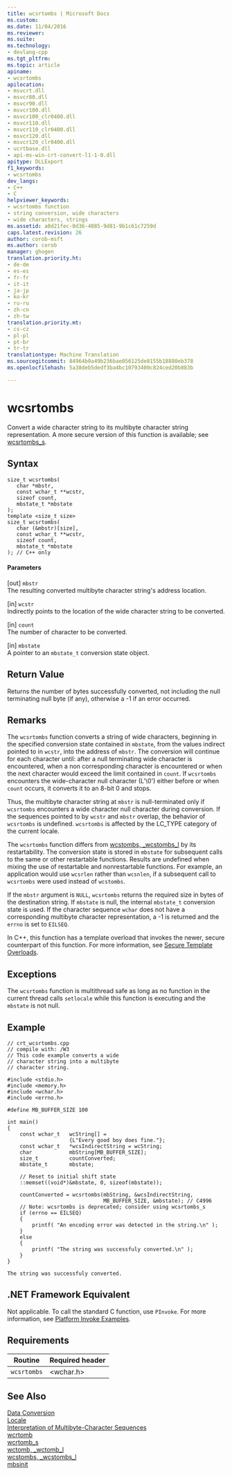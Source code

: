 ```yaml
---
title: wcsrtombs | Microsoft Docs
ms.custom: 
ms.date: 11/04/2016
ms.reviewer: 
ms.suite: 
ms.technology:
- devlang-cpp
ms.tgt_pltfrm: 
ms.topic: article
apiname:
- wcsrtombs
apilocation:
- msvcrt.dll
- msvcr80.dll
- msvcr90.dll
- msvcr100.dll
- msvcr100_clr0400.dll
- msvcr110.dll
- msvcr110_clr0400.dll
- msvcr120.dll
- msvcr120_clr0400.dll
- ucrtbase.dll
- api-ms-win-crt-convert-l1-1-0.dll
apitype: DLLExport
f1_keywords:
- wcsrtombs
dev_langs:
- C++
- C
helpviewer_keywords:
- wcsrtombs function
- string conversion, wide characters
- wide characters, strings
ms.assetid: a8d21fec-0d36-4085-9d81-9b1c61c7259d
caps.latest.revision: 26
author: corob-msft
ms.author: corob
manager: ghogen
translation.priority.ht:
- de-de
- es-es
- fr-fr
- it-it
- ja-jp
- ko-kr
- ru-ru
- zh-cn
- zh-tw
translation.priority.mt:
- cs-cz
- pl-pl
- pt-br
- tr-tr
translationtype: Machine Translation
ms.sourcegitcommit: 84964b0a49b236bae056125de8155b18880eb378
ms.openlocfilehash: 5a38deb5dedf3ba4bc10793400c824ced20b883b

---
```

# wcsrtombs
Convert a wide character string to its multibyte character string representation. A more secure version of this function is available; see [wcsrtombs_s](../../c-runtime-library/reference/wcsrtombs-s.md).  
  
## Syntax  
  
```  
size_t wcsrtombs(  
   char *mbstr,  
   const wchar_t **wcstr,  
   sizeof count,  
   mbstate_t *mbstate  
);  
template <size_t size>  
size_t wcsrtombs(  
   char (&mbstr)[size],  
   const wchar_t **wcstr,  
   sizeof count,  
   mbstate_t *mbstate  
); // C++ only  
```  
  
#### Parameters  
 [out] `mbstr`  
 The resulting converted multibyte character string's address location.  
  
 [in] `wcstr`  
 Indirectly points to the location of the wide character string to be converted.  
  
 [in] `count`  
 The number of character to be converted.  
  
 [in] `mbstate`  
 A pointer to an `mbstate_t` conversion state object.  
  
## Return Value  
 Returns the number of bytes successfully converted, not including the null terminating null byte (if any), otherwise a -1 if an error occurred.  
  
## Remarks  
 The `wcsrtombs` function converts a string of wide characters, beginning in the specified conversion state contained in `mbstate`, from the values indirect pointed to in `wcstr`, into the address of `mbstr`. The conversion will continue for each character until: after a null terminating wide character is encountered, when a non corresponding character is encountered or when the next character would exceed the limit contained in `count`. If `wcsrtombs` encounters the wide-character null character (L'\0') either before or when `count` occurs, it converts it to an 8-bit 0 and stops.  
  
 Thus, the multibyte character string at `mbstr` is null-terminated only if `wcsrtombs` encounters a wide character null character during conversion. If the sequences pointed to by `wcstr` and `mbstr` overlap, the behavior of `wcsrtombs` is undefined. `wcsrtombs` is affected by the LC_TYPE category of the current locale.  
  
 The `wcsrtombs` function differs from [wcstombs, _wcstombs_l](../../c-runtime-library/reference/wcstombs-wcstombs-l.md) by its restartability. The conversion state is stored in `mbstate` for subsequent calls to the same or other restartable functions. Results are undefined when mixing the use of restartable and nonrestartable functions.  For example, an application would use `wcsrlen` rather than `wcsnlen`, if a subsequent call to `wcsrtombs` were used instead of `wcstombs`.  
  
 If the `mbstr` argument is `NULL`, `wcsrtombs` returns the required size in bytes of the destination string. If `mbstate` is null, the internal `mbstate_t` conversion state is used. If the character sequence `wchar` does not have a corresponding multibyte character representation, a -1 is returned and the `errno` is set to `EILSEQ`.  
  
 In C++, this function has a template overload that invokes the newer, secure counterpart of this function. For more information, see [Secure Template Overloads](../../c-runtime-library/secure-template-overloads.md).  
  
## Exceptions  
 The `wcsrtombs` function is multithread safe as long as no function in the current thread calls `setlocale` while this function is executing and the `mbstate` is not null.  
  
## Example  
  
```  
// crt_wcsrtombs.cpp  
// compile with: /W3  
// This code example converts a wide  
// character string into a multibyte  
// character string.  
  
#include <stdio.h>  
#include <memory.h>  
#include <wchar.h>  
#include <errno.h>  
  
#define MB_BUFFER_SIZE 100  
  
int main()  
{  
    const wchar_t   wcString[] =   
                    {L"Every good boy does fine."};  
    const wchar_t   *wcsIndirectString = wcString;  
    char            mbString[MB_BUFFER_SIZE];  
    size_t          countConverted;  
    mbstate_t       mbstate;  
  
    // Reset to initial shift state  
    ::memset((void*)&mbstate, 0, sizeof(mbstate));  
  
    countConverted = wcsrtombs(mbString, &wcsIndirectString,  
                               MB_BUFFER_SIZE, &mbstate); // C4996  
    // Note: wcsrtombs is deprecated; consider using wcsrtombs_s  
    if (errno == EILSEQ)  
    {  
        printf( "An encoding error was detected in the string.\n" );  
    }  
    else   
    {  
        printf( "The string was successfuly converted.\n" );  
    }  
}  
```  
  
```Output  
The string was successfuly converted.  
```  
  
## .NET Framework Equivalent  
 Not applicable. To call the standard C function, use `PInvoke`. For more information, see [Platform Invoke Examples](http://msdn.microsoft.com/Library/15926806-f0b7-487e-93a6-4e9367ec689f).  
  
## Requirements  
  
|Routine|Required header|  
|-------------|---------------------|  
|`wcsrtombs`|\<wchar.h>|  
  
## See Also  
 [Data Conversion](../../c-runtime-library/data-conversion.md)   
 [Locale](../../c-runtime-library/locale.md)   
 [Interpretation of Multibyte-Character Sequences](../../c-runtime-library/interpretation-of-multibyte-character-sequences.md)   
 [wcrtomb](../../c-runtime-library/reference/wcrtomb.md)   
 [wcrtomb_s](../../c-runtime-library/reference/wcrtomb-s.md)   
 [wctomb, _wctomb_l](../../c-runtime-library/reference/wctomb-wctomb-l.md)   
 [wcstombs, _wcstombs_l](../../c-runtime-library/reference/wcstombs-wcstombs-l.md)   
 [mbsinit](../../c-runtime-library/reference/mbsinit.md)


<!--HONumber=Jan17_HO2-->


